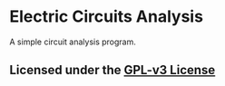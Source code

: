 # Electric Circuits Analysis

A simple circuit analysis program.

## Licensed under the [GPL-v3 License](LICENSE)
